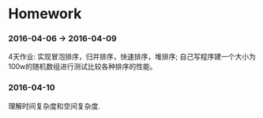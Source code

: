 # Homework
### 2016-04-06 -> 2016-04-09
4天作业: 实现冒泡排序，归并排序，快速排序，堆排序; 自己写程序建一个大小为100w的随机数组进行测试比较各种排序的性能。

### 2016-04-10
理解时间复杂度和空间复杂度.
